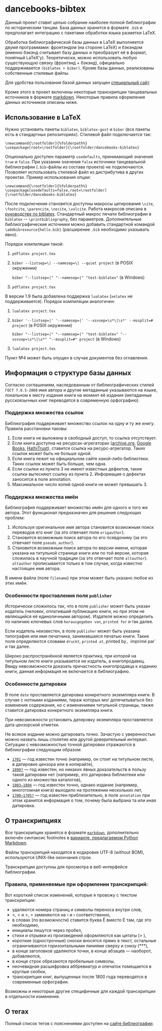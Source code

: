 # dancebooks-bibtex

Данный проект ставит целью собрание наиболее полной библиографии по историческим танцам. База данных хранится в формате `.bib` и предполагает интеграцию с пакетами обработки языка разметки LaTeX.

Обработка библиографической базы данных в LaTeX выполняется двумя программами: фронтэндом (на стороне LaTeX) и бэкэндом (именно бэкэнд считывает базу данных и преобразует её в формат, понятный LaTeX'у). Теоретически, можно использовать любую существующую связку (фронтэнд + бэкэнд), официально поддерживается `(biblatex + biber)`. Кроме базы данных, реализованы собственные стилевые файлы.

Для удобства пользования базой данных запущен [специальный сайт](https://bib.hda.org.ru/bib).

Кроме этого в проект включены некоторые транскрипции танцевальных источников в формате [markdown](http://daringfireball.net/projects/markdown/syntax). Некоторые правила оформления данных источников описаны ниже.

## Использование в LaTeX

Нужно установить пакеты `biblatex`, `biblatex-gost` и `biber` (все пакеты есть в стандартных репозиториях). Стилевой файл подключается так:

	\newcommand{\rootfolder}{%folderpath%}
	\usepackage[root=\rootfolder]{\rootfolder/dancebooks-biblatex}

Опционально доступен параметр `usedefaults`, принимающий значения `true` и `false`. При указании значения `false` источники танцевальной библиографии (`.bib`-файлы из состава проекта) не подключаются. Позволяет использовать стилевой файл из дистрибутива в других проектах. Пример использования опции:

	\newcommand{\rootfolder}{%folderpath%}
	\usepackage[usedefaults=false,root=\rootfolder]{\rootfolder/dancebooks-biblatex}

После подключения становятся доступны макросы цитирования `\cite`, `\footcite`, `\parencite`, `\nocite`, `\volcite`. Работа макросов описана в [руководстве по biblatex](http://mirrors.ctan.org/macros/latex/contrib/biblatex/doc/biblatex.pdf). Стандартный макрос печати библиографии в `biblatex` -- `\printbibliography`, без параметров. Дополнительные библиографические источники можно добавить стандартной командой `\addbibresource{hello.bib}` (расширение `.bib` необходимо указывать явно).

Порядок компиляции такой:

1. `pdflatex project.tex`
2.	`biber --listsep=\| --namesep=\| --quiet project` (в POSIX окружении)

	`biber "--listsep=|" "--namesep=|" "test-biblatex"` (в Windows)
3. `pdflatex project.tex`

В версии 1.9 была добавлена поддержка `lualatex` (`xelatex` не поддерживается). Порядок компиляции аналогичен:

1. `lualatex project.tex`
2.	`biber '--listsep=|' '--namesep=|' '--xsvsep=\s*\|\s*' --mssplit=# project` (в POSIX окружении)

	`biber "--listsep=|" "--namesep=|" "test-biblatex" "--xsvsep=\s*\|\s*" "--mssplit=#" project` (в Windows)
3. `lualatex project.tex`

Пункт №4 может быть опущен в случае документов без оглавления.

## Информация о структуре базы данных

Согласно соглашениям, наследованным от библиографических стилей `ГОСТ 7.0.5-2008` имя автора и другие метаданные указываются на языке, локальном к месту издания книги на момент её издания (метаданные русскоязычных книг переводятся в современную орфографию).

### Поддержка множества ссылок

Библиография поддерживает множество ссылок на одну и ту же книгу. Правила расстановки таковы:

1. Если книга не выложена в свободный доступ, то ссылка отсутствует.
2. Если книга доступна на ресурсах-агрегаторах ([archive.org](https://archive.org), [Google Books](https://books.google.com), [HathiTrust](http://www.hathitrust.org)), ставится ссылка на ресурс-агрегатор. Таких ссылок может быть не больше одной.
3. Если книга лежит на официальном сайте какой-либо библиотеки. Таких ссылок может быть больше, чем одна.
4. Если ссылки из пункта 3 не имеют известных дефектов, такие ссылки вытесняют ссылку из пункта 2. Информация о дефектах заносится в поле annotation.
5. Максимальное число копий одной книги не может превышать 3.

### Поддержка множества имён

Библиография поддерживает множество имён для одного и того же автора. Этот функционал предназначен для решения следующих проблем:

1. Используя оригинальное имя автора становится возможным поиск переводов его книг (за это отвечает поле `origauthor`).
2. Становится возможным поиск автора по его псевдониму (за это отвечает поле `pseudo_author`).
3. Становится возможным поиск автора по версии имени, которая указана на титульной странице книги или по той версии, которая сложилась в научной традиции (за это отвечает поле `altauthor`). `altauthor` прописывается только в том случае, когда известно настоящее имя автора.

В имени файла (поле `filename`) при этом может быть указано любое из этих имён.

### Особенности проставления поля `publisher`

Исторически сложилось так, что в поле `publisher` может быть указан издатель (человек, оплативший публикацию книги, но при этом не являющийся её единоличными автором). Издателя можно определить по наличию ключевых слов `herausgegeben von`, `printed for` и так далее.

Если издатель неизвестен, в поле `publisher` может быть указана типография или имя печатника, занимавшаяся печатью книги. Такие поля определяются словами `druckt`, `printed at`, printed by`, `imprimé par` и так далее.

Широко распространённой является практика, при которой на титульном листе книги указывается не издатель, а книгопродавец. Ввиду невозможности доказать причастность книгопродавца к изданию книги, данная информация не включается в библиографию.

### Особенности датировки

В поле `date` проставляется датировка конкретного экземпляра книги. В случае с нотными изданиями, тираж которых мог допечатываться без изменения содержания, но с изменениями титульной страницы, также ставится датировка конкретного экземпляра книги.

При невозможности установить датировку экземпляра проставляется дата цензорской отметки.

Не всякое издание можно датировать точно. Зачастую с уверенностью можно назвать лишь столетие или другой доверительный интервал. Ситуации с невозможностью точной датировки отражаются в библиографии следующим образом:

* [`1701`](https://bib.hda.org.ru/bib/books/feuillet_1701_choregraphie) — год известен точно (например, он стоит на титульном листе, в датировке цензора или в копирайте),
* [`1890?`](https://bib.hda.org.ru/bib/books/lorenzova_1890) — год известен, но никаких явных доказательств в пользу такой датировки нет (например, это датировка библиотеки или одного из множества каталогов),
* [`1803–1804`](https://bib.hda.org.ru/bib/books/noverre_1803) — год известен точно, однако издание (например, многотомная книга) выходило на протяжении нескольких лет,
* [`1700–1705?`](https://bib.hda.org.ru/bib/books/beauchamp_1700) — год известен приблизительно, в поле `annotation` при этом хранится информация о том, почему была выбрана та или иная датировка.

## О транскрипциях

Все транскрипции хранятся в формате [`markdown`](http://daringfireball.net/projects/markdown/syntax), дополнительно включён синтаксис footnotes в [варианте, предлагаемом Python Markdown](http://pythonhosted.org/Markdown/extensions/footnotes.html).

Файлы транскрипций находятся в кодировке UTF-8 (without BOM), используются UNIX-like окончания строк.

Транскрипции доступны для просмотра в веб-интерфейсе библиографии.

### Правила, применяемые при оформлении транскрипций:

Вот короткий список изменений, которые я провожу с текстом транскрипции:

* удаляются номера страниц и символы переноса внутри слов,
* \<, &lt; и \>, &gt; заменяются на ‹ и › соответственно,
* в словах (по возможности) ставится буква Ё вместо Е там, где это необходимо,
* инициалы пишутся через пробел,
* стихи и отрывки из произведений оформляются как цитаты (> ),
* короткие (однострочные) сноски вносятся прямо в текст, остальные ограничиваются горизонтальными линиями сверху и снизу (\*\*\*),
* в конце заголовков удаляются точки, в конце абзацев — наоборот, добавляются,
* в конце строк обрезаются пробельные символы,
* неочевидная расшифровка аббревиатур и опечаток помещается в круглые скобки,
* транскрипции книг, выпущенных после 1800 года переводятся в современные орфографии.

Возможны и некоторые другие специфичные для каждой транскрипции в отдельности изменения.

## О тегах

Полный список тегов с пояснениями доступен на [сайте библиографии](https://bib.hda.org.ru/bib/keywords.html).
